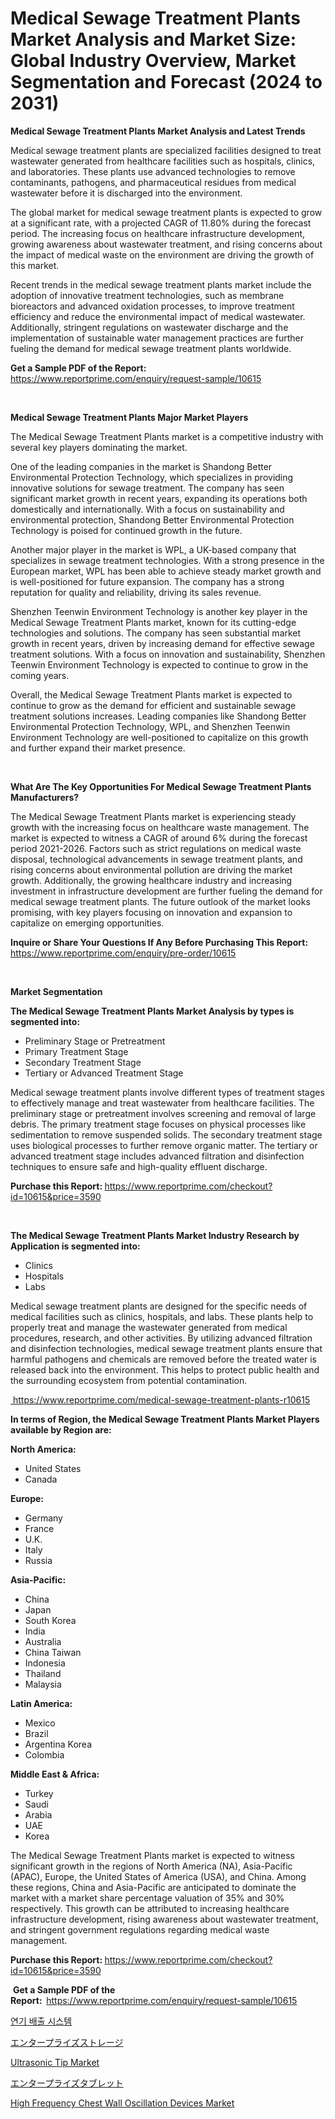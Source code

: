 <p><h1>Medical Sewage Treatment Plants Market Analysis and Market Size: Global Industry Overview, Market Segmentation and Forecast (2024 to 2031)</h1></p><p><strong>Medical Sewage Treatment Plants Market Analysis and Latest Trends</strong></p>
<p><p>Medical sewage treatment plants are specialized facilities designed to treat wastewater generated from healthcare facilities such as hospitals, clinics, and laboratories. These plants use advanced technologies to remove contaminants, pathogens, and pharmaceutical residues from medical wastewater before it is discharged into the environment.</p><p>The global market for medical sewage treatment plants is expected to grow at a significant rate, with a projected CAGR of 11.80% during the forecast period. The increasing focus on healthcare infrastructure development, growing awareness about wastewater treatment, and rising concerns about the impact of medical waste on the environment are driving the growth of this market.</p><p>Recent trends in the medical sewage treatment plants market include the adoption of innovative treatment technologies, such as membrane bioreactors and advanced oxidation processes, to improve treatment efficiency and reduce the environmental impact of medical wastewater. Additionally, stringent regulations on wastewater discharge and the implementation of sustainable water management practices are further fueling the demand for medical sewage treatment plants worldwide.</p></p>
<p><strong>Get a Sample PDF of the Report:&nbsp;</strong> <a href="https://www.reportprime.com/enquiry/request-sample/10615">https://www.reportprime.com/enquiry/request-sample/10615</a></p>
<p>&nbsp;</p>
<p><strong>Medical Sewage Treatment Plants Major Market Players</strong></p>
<p><p>The Medical Sewage Treatment Plants market is a competitive industry with several key players dominating the market. </p><p>One of the leading companies in the market is Shandong Better Environmental Protection Technology, which specializes in providing innovative solutions for sewage treatment. The company has seen significant market growth in recent years, expanding its operations both domestically and internationally. With a focus on sustainability and environmental protection, Shandong Better Environmental Protection Technology is poised for continued growth in the future.</p><p>Another major player in the market is WPL, a UK-based company that specializes in sewage treatment technologies. With a strong presence in the European market, WPL has been able to achieve steady market growth and is well-positioned for future expansion. The company has a strong reputation for quality and reliability, driving its sales revenue.</p><p>Shenzhen Teenwin Environment Technology is another key player in the Medical Sewage Treatment Plants market, known for its cutting-edge technologies and solutions. The company has seen substantial market growth in recent years, driven by increasing demand for effective sewage treatment solutions. With a focus on innovation and sustainability, Shenzhen Teenwin Environment Technology is expected to continue to grow in the coming years.</p><p>Overall, the Medical Sewage Treatment Plants market is expected to continue to grow as the demand for efficient and sustainable sewage treatment solutions increases. Leading companies like Shandong Better Environmental Protection Technology, WPL, and Shenzhen Teenwin Environment Technology are well-positioned to capitalize on this growth and further expand their market presence.</p></p>
<p>&nbsp;</p>
<p><strong>What Are The Key Opportunities For Medical Sewage Treatment Plants Manufacturers?</strong></p>
<p><p>The Medical Sewage Treatment Plants market is experiencing steady growth with the increasing focus on healthcare waste management. The market is expected to witness a CAGR of around 6% during the forecast period 2021-2026. Factors such as strict regulations on medical waste disposal, technological advancements in sewage treatment plants, and rising concerns about environmental pollution are driving the market growth. Additionally, the growing healthcare industry and increasing investment in infrastructure development are further fueling the demand for medical sewage treatment plants. The future outlook of the market looks promising, with key players focusing on innovation and expansion to capitalize on emerging opportunities.</p></p>
<p><strong>Inquire or Share Your Questions If Any Before Purchasing This Report:</strong> <a href="https://www.reportprime.com/enquiry/pre-order/10615">https://www.reportprime.com/enquiry/pre-order/10615</a></p>
<p>&nbsp;</p>
<p><strong>Market Segmentation</strong></p>
<p><strong>The Medical Sewage Treatment Plants Market Analysis by types is segmented into:</strong></p>
<p><ul><li>Preliminary Stage or Pretreatment</li><li>Primary Treatment Stage</li><li>Secondary Treatment Stage</li><li>Tertiary or Advanced Treatment Stage</li></ul></p>
<p><p>Medical sewage treatment plants involve different types of treatment stages to effectively manage and treat wastewater from healthcare facilities. The preliminary stage or pretreatment involves screening and removal of large debris. The primary treatment stage focuses on physical processes like sedimentation to remove suspended solids. The secondary treatment stage uses biological processes to further remove organic matter. The tertiary or advanced treatment stage includes advanced filtration and disinfection techniques to ensure safe and high-quality effluent discharge.</p></p>
<p><strong>Purchase this Report:&nbsp;</strong><a href="https://www.reportprime.com/checkout?id=10615&price=3590">https://www.reportprime.com/checkout?id=10615&price=3590</a></p>
<p>&nbsp;</p>
<p><strong>The Medical Sewage Treatment Plants Market Industry Research by Application is segmented into:</strong></p>
<p><ul><li>Clinics</li><li>Hospitals</li><li>Labs</li></ul></p>
<p><p>Medical sewage treatment plants are designed for the specific needs of medical facilities such as clinics, hospitals, and labs. These plants help to properly treat and manage the wastewater generated from medical procedures, research, and other activities. By utilizing advanced filtration and disinfection technologies, medical sewage treatment plants ensure that harmful pathogens and chemicals are removed before the treated water is released back into the environment. This helps to protect public health and the surrounding ecosystem from potential contamination.</p></p>
<p><a href="https://www.reportprime.com/medical-sewage-treatment-plants-r10615">&nbsp;https://www.reportprime.com/medical-sewage-treatment-plants-r10615</a></p>
<p><strong>In terms of Region, the Medical Sewage Treatment Plants Market Players available by Region are:</strong></p>
<p>
    <p> <strong> North America: </strong>
        <ul>
            <li>United States</li>
            <li>Canada</li>
        </ul>
        </p> 
    <p> <strong> Europe: </strong>
        <ul>
            <li>Germany</li>
            <li>France</li>
            <li>U.K.</li>
            <li>Italy</li>
            <li>Russia</li>
        </ul>
        </p> 
    <p> <strong> Asia-Pacific: </strong>
        <ul>
            <li>China</li>
            <li>Japan</li>
            <li>South Korea</li>
            <li>India</li>
            <li>Australia</li>
            <li>China Taiwan</li>
            <li>Indonesia</li>
            <li>Thailand</li>
            <li>Malaysia</li>
        </ul>
        </p> 
    <p> <strong> Latin America: </strong>
        <ul>
            <li>Mexico</li>
            <li>Brazil</li>
            <li>Argentina Korea</li>
            <li>Colombia</li>
        </ul>
        </p> 
    <p> <strong> Middle East & Africa: </strong>
        <ul>
            <li>Turkey</li>
            <li>Saudi</li>
            <li>Arabia</li>
            <li>UAE</li>
            <li>Korea</li>
        </ul>
    </p>
    </p>
<p><p>The Medical Sewage Treatment Plants market is expected to witness significant growth in the regions of North America (NA), Asia-Pacific (APAC), Europe, the United States of America (USA), and China. Among these regions, China and Asia-Pacific are anticipated to dominate the market with a market share percentage valuation of 35% and 30% respectively. This growth can be attributed to increasing healthcare infrastructure development, rising awareness about wastewater treatment, and stringent government regulations regarding medical waste management.</p></p>
<p><strong>Purchase this Report: </strong><a href="https://www.reportprime.com/checkout?id=10615&price=3590">https://www.reportprime.com/checkout?id=10615&price=3590</a></p>
<p>&nbsp;<strong>Get a Sample PDF of the Report:&nbsp;&nbsp;</strong><a href="https://www.reportprime.com/enquiry/request-sample/10615">https://www.reportprime.com/enquiry/request-sample/10615</a></p>
<p><strong></strong></p>
<p><p><a href="https://github.com/JohnQuil1917/Market-Research-Report-List-1/blob/main/742317674462.md">연기 배출 시스템</a></p><p><a href="https://github.com/DemarcusKuhlman/Market-Research-Report-List-1/blob/main/688122879662.md">エンタープライズストレージ</a></p><p><a href="https://github.com/moyahfrancoestellec51j635wcx/Market-Research-Report-List-2/blob/main/ultrasonic-tip-market.md">Ultrasonic Tip Market</a></p><p><a href="https://github.com/DudleyFerry/Market-Research-Report-List-1/blob/main/338064779663.md">エンタープライズタブレット</a></p><p><a href="https://github.com/JuliaFadel1922/Market-Research-Report-List-1/blob/main/high-frequency-chest-wall-oscillation-devices-market.md">High Frequency Chest Wall Oscillation Devices Market</a></p></p>